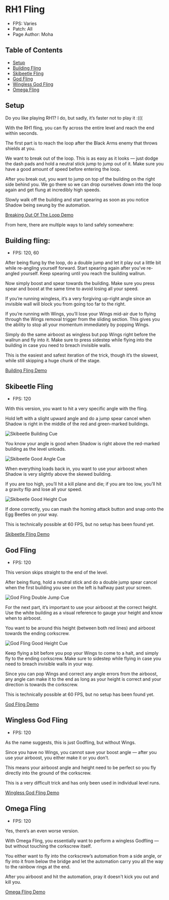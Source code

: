 # RH1 Fling
- FPS: Varies
- Patch: All
- Page Author: Moha

## Table of Contents
- [Setup](#setup)
- [Building Fling](#building-fling)
- [Skibeetle Fling](#skibeetle-fling)
- [God Fling](#god-fling)
- [Wingless God Fling](#wingless-god-fling)
- [Omega Fling](#omega-fling)

## Setup
Do you like playing RH1? I do, but sadly, it’s faster not to play it :(((

With the RH1 fling, you can fly across the entire level and reach the end within seconds.

The first part is to reach the loop after the Black Arms enemy that throws shields at you.

We want to break out of the loop. This is as easy as it looks — just dodge the dash pads and hold a neutral stick jump to jump out of it. Make sure you have a good amount of speed before entering the loop. 

After you break out, you want to jump on top of the building on the right side behind you. We go there so we can drop ourselves down into the loop again and get flung at incredibly high speeds. 

Slowly walk off the building and start spearing as soon as you notice Shadow being swung by the automation.

[Breaking Out Of The Loop Demo](https://github.com/user-attachments/assets/039907b8-103b-4cfd-9579-765a01c56def)

From here, there are multiple ways to land safely somewhere:

## Building fling:
- FPS: 120, 60

After being flung by the loop, do a double jump and let it play out a little bit while re-angling yourself forward. Start spearing again after you’ve re-angled yourself. Keep spearing until you reach the building wallrun. 

Now simply boost and spear towards the building. Make sure you press spear and boost at the same time to avoid losing all your speed.

If you’re running wingless, it’s a very forgiving up-right angle since an invisible wall will block you from going too far to the right.

If you’re running with Wings, you’ll lose your Wings mid-air due to flying through the Wings removal trigger from the sliding section. This gives you the ability to stop all your momentum immediately by popping Wings. 

Simply do the same airboost as wingless but pop Wings right before the wallrun and fly into it. Make sure to press sidestep while flying into the building in case you need to breach invisible walls.

This is the easiest and safest iteration of the trick, though it’s the slowest, while still skipping a huge chunk of the stage.

[Building Fling Demo](https://github.com/user-attachments/assets/35972755-07dd-4169-8592-b1ee08a045b9)

## Skibeetle Fling
- FPS: 120

With this version, you want to hit a very specific angle with the fling. 

Hold left with a slight upward angle and do a jump spear cancel when Shadow is right in the middle of the red and green-marked buildings.

![Skibeetle Building Cue](https://github.com/user-attachments/assets/27e08a41-89ff-4dd1-91e2-d5a29edcfcf3)

You know your angle is good when Shadow is right above the red-marked building as the level unloads.

![Skibeetle Good Angle Cue](https://github.com/user-attachments/assets/3ee00ddb-b616-47b4-8ebb-17e706ffcd91)

When everything loads back in, you want to use your airboost when Shadow is very slightly above the skewed building. 

If you are too high, you’ll hit a kill plane and die; if you are too low, you’ll hit a gravity flip and lose all your speed.

![Skibeetle Good Height Cue](https://github.com/user-attachments/assets/fb2f4e5f-684d-4990-bd5e-b8366eb186e2)

If done correctly, you can mash the homing attack button and snap onto the Egg Beetles on your way. 

This is technically possible at 60 FPS, but no setup has been found yet.

[Skibeetle Fling Demo](https://github.com/user-attachments/assets/27b18112-46de-421c-8a1c-502d290533aa)

## God Fling
- FPS: 120

This version skips straight to the end of the level. 

After being flung, hold a neutral stick and do a double jump spear cancel when the first building you see on the left is halfway past your screen.

![God Fling Double Jump Cue](https://github.com/user-attachments/assets/d72da344-e766-46bb-9cd0-a5154daa6e24)

For the next part, it’s important to use your airboost at the correct height. Use the white building as a visual reference to gauge your height and know when to airboost. 

You want to be around this height (between both red lines) and airboost towards the ending corkscrew.

![God Fling Good Height Cue](https://github.com/user-attachments/assets/132e5bcd-d2fe-4b14-afd6-369c1477cf20)

Keep flying a bit before you pop your Wings to come to a halt, and simply fly to the ending corkscrew. Make sure to sidestep while flying in case you need to breach invisible walls in your way. 

Since you can pop Wings and correct any angle errors from the airboost, any angle can make it to the end as long as your height is correct and your direction is towards the corkscrew. 

This is technically possible at 60 FPS, but no setup has been found yet.

[God Fling Demo](https://github.com/user-attachments/assets/7977a4a8-50cc-4035-b52e-32a84018a478)

## Wingless God Fling
- FPS: 120

As the name suggests, this is just Godfling, but without Wings. 

Since you have no Wings, you cannot save your boost angle — after you use your airboost, you either make it or you
don't.

This means your airboost angle and height need to be perfect so you fly directly into the
ground of the corkscrew. 

This is a very difficult trick and has only been used in individual level runs.

[Wingless God Fling Demo](https://github.com/user-attachments/assets/7c8d8119-d81a-432c-81cf-2a5c83c85a38)

## Omega Fling
- FPS: 120

Yes, there’s an even worse version. 

With Omega Fling, you essentially want to perform a wingless Godfling — but without touching the corkscrew itself. 

You either want to fly into the corkscrew’s automation from a side angle, or fly into it from below the bridge and let
the automation carry you all the way to the rainbow rings at the end. 

After you airboost and hit the automation, pray it doesn't kick you out and kill you.

[Omega Fling Demo](https://github.com/user-attachments/assets/b4e4e5c5-4a60-4b31-add6-97cd15a3851f)
